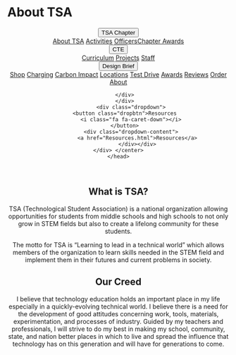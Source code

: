 ﻿<!DOCTYPE html>
<html>
    <title>About TSA</title>
    <head>
            <link rel="stylesheet" href="https://stackpath.bootstrapcdn.com/bootstrap/4.3.1/css/bootstrap.min.css" integrity="sha384-ggOyR0iXCbMQv3Xipma34MD+dH/1fQ784/j6cY/iJTQUOhcWr7x9JvoRxT2MZw1T" crossorigin="anonymous">
<meta name="viewport" content="width=device-width, initial-scale=1">
    <h1>About TSA</h1>
    <link rel="stylesheet" href="https://cdnjs.cloudflare.com/ajax/libs/font-awesome/4.7.0/css/font-awesome.min.css">
        <link rel="stylesheet" href="Electrx.css">
<center><div class="navbar">
        <div class="dropdown">
        <button class="dropbtn">TSA Chapter
          <i class="fa fa-caret-down"></i>
        </button>
        <div class="dropdown-content">
          <a href="About TSA.html">About TSA</a>
          <a href="Activities.html">Activities</a>
          <a href="Officers.html">Officers</a><a href="Chapter Awards.html">Chapter Awards</a>
        </div>
        </div> 
        <div class="dropdown">
        <button class="dropbtn">CTE
          <i class="fa fa-caret-down"></i>
        </button>
        <div class="dropdown-content">
            <a href="Curriculum.html">Curriculum</a>
            <a href="Projects.html">Projects</a>
            <a href="Staff.html">Staff</a>
        </div>
        </div> 
        <div class="dropdown">
        <button class="dropbtn">Design Brief
          <i class="fa fa-caret-down"></i>
        </button>
        <div class="dropdown-content">
            <a href="Shop.html">Shop</a>
            <a href="Charging.html">Charging</a>
            <a href="Carbon Impact.html">Carbon Impact</a>
            <a href="Locations.html">Locations</a>
            <a href="Test Drive.html">Test Drive</a>
            <a href="Awards.html">Awards</a>
            <a href="Reviews.html">Reviews</a>
            <a href="ShopForm.html">Order</a>
            <a href="About.html">About</a>
            

        </div>
        </div>
            <div class="dropdown">
        <button class="dropbtn">Resources
            <i class="fa fa-caret-down"></i>
        </button>
            <div class="dropdown-content">
                <a href="Resources.html">Resources</a>
                </div></div>
    </div> </center>
    </head>
<body><br>
<center>
<p><h2>What is TSA?</h2>
<p>TSA (Technological Student Association) is a national organization allowing 
opportunities for students from middle schools and high schools to 
not only grow in STEM fields but also to create a lifelong community for these students.
<p>The motto for TSA is “Learning to lead in a technical world”  which allows members of
the organization to learn skills needed in the STEM field and implement them in their 
futures and current problems in society.<p>
<h2>Our Creed</h2>
<p> I believe that technology education holds an important place in my life especially 
in a quickly-evolving technical world. I believe there is a need for the development of 
good attitudes concerning work, tools, materials, experimentation, and processes of industry. 
Guided by my teachers and professionals, I will strive to do my best in making my school, 
community, state, and nation better places in which to live and spread the influence that 
technology has on this generation and will have for generations to come.<p>

</center>  
    </body>
</html>
